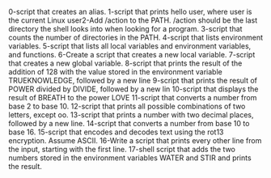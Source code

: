0-script that creates an alias.
1-script that prints hello user, where user is the current Linux user2-Add /action to the PATH. /action should be the last directory the shell looks into when looking for a program.
3-script that counts the number of directories in the PATH.
4-script that lists environment variables.
5-script that lists all local variables and environment variables, and functions.
6-Create a script that creates a new local variable.
7-script that creates a new global variable.
8-script that prints the result of the addition of 128 with the value stored in the environment variable TRUEKNOWLEDGE, followed by a new line
9-script that prints the result of POWER divided by DIVIDE, followed by a new lin
10-script that displays the result of BREATH to the power LOVE
11-script that converts a number from base 2 to base 10.
12-script that prints all possible combinations of two letters, except oo.
13-script that prints a number with two decimal places, followed by a new line.
14-script that converts a number from base 10 to base 16.
15-script that encodes and decodes text using the rot13 encryption. Assume ASCII.
16-Write a script that prints every other line from the input, starting with the first line.
17-shell script that adds the two numbers stored in the environment variables WATER and STIR and prints the result.
